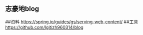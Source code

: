 ## 志豪地blog

##资料
https://spring.io/guides/gs/serving-web-content/
##工具
https://github.com/lgitizh960314/blog